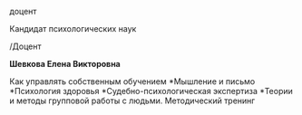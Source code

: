 доцент

Кандидат психологических наук

/Доцент

**Шевкова Елена Викторовна**

Как управлять собственным обучением
	*Мышление и письмо
	*Психология здоровья
	*Судебно-психологическая экспертиза
	*Теории и методы групповой работы с людьми. Методический тренинг